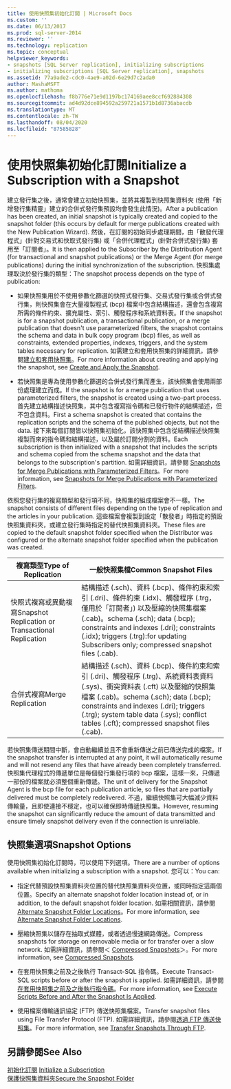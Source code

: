 ```yaml
---
title: 使用快照集初始化訂閱 | Microsoft Docs
ms.custom: ''
ms.date: 06/13/2017
ms.prod: sql-server-2014
ms.reviewer: ''
ms.technology: replication
ms.topic: conceptual
helpviewer_keywords:
- snapshots [SQL Server replication], initializing subscriptions
- initializing subscriptions [SQL Server replication], snapshots
ms.assetid: 77a9ade2-cdc0-4ae9-a02d-6e29d7c2ada0
author: MashaMSFT
ms.author: mathoma
ms.openlocfilehash: f8b776e71e9d1197bc174169aee8ccf692884308
ms.sourcegitcommit: ad4d92dce894592a259721a1571b1d8736abacdb
ms.translationtype: MT
ms.contentlocale: zh-TW
ms.lasthandoff: 08/04/2020
ms.locfileid: "87585828"
---
```

# <a name="initialize-a-subscription-with-a-snapshot"></a><span data-ttu-id="473be-102">使用快照集初始化訂閱</span><span class="sxs-lookup"><span data-stu-id="473be-102">Initialize a Subscription with a Snapshot</span></span>
  <span data-ttu-id="473be-103">建立發行集之後，通常會建立初始快照集，並將其複製到快照集資料夾 (使用「新增發行集精靈」建立的合併式發行集預設均會發生此情況)。</span><span class="sxs-lookup"><span data-stu-id="473be-103">After a publication has been created, an initial snapshot is typically created and copied to the snapshot folder (this occurs by default for merge publications created with the New Publication Wizard).</span></span> <span data-ttu-id="473be-104">然後，在訂閱的初始同步處理期間，由「散發代理程式」(針對交易式和快取式發行集) 或「合併代理程式」(針對合併式發行集) 套用至「訂閱者」。</span><span class="sxs-lookup"><span data-stu-id="473be-104">It is then applied to the Subscriber by the Distribution Agent (for transactional and snapshot publications) or the Merge Agent (for merge publications) during the initial synchronization of the subscription.</span></span> <span data-ttu-id="473be-105">快照集處理取決於發行集的類型：</span><span class="sxs-lookup"><span data-stu-id="473be-105">The snapshot process depends on the type of publication:</span></span>  
  
-   <span data-ttu-id="473be-106">如果快照集用於不使用參數化篩選的快照式發行集、交易式發行集或合併式發行集，則快照集會在大量複製程式 (bcp) 檔案中包含結構描述，還會包含複寫所需的條件約束、擴充屬性、索引、觸發程序和系統資料表。</span><span class="sxs-lookup"><span data-stu-id="473be-106">If the snapshot is for a snapshot publication, a transactional publication, or a merge publication that doesn't use parameterized filters, the snapshot contains the schema and data in bulk copy program (bcp) files, as well as constraints, extended properties, indexes, triggers, and the system tables necessary for replication.</span></span> <span data-ttu-id="473be-107">如需建立和套用快照集的詳細資訊，請參閱[建立和套用快照集](create-and-apply-the-snapshot.md)。</span><span class="sxs-lookup"><span data-stu-id="473be-107">For more information about creating and applying the snapshot, see [Create and Apply the Snapshot](create-and-apply-the-snapshot.md).</span></span>  
  
-   <span data-ttu-id="473be-108">若快照集是專為使用參數化篩選的合併式發行集而產生，該快照集會使用兩部份處理建立而成。</span><span class="sxs-lookup"><span data-stu-id="473be-108">If the snapshot is for a merge publication that uses parameterized filters, the snapshot is created using a two-part process.</span></span> <span data-ttu-id="473be-109">首先建立結構描述快照集，其中包含複寫指令碼和已發行物件的結構描述，但不包含資料。</span><span class="sxs-lookup"><span data-stu-id="473be-109">First a schema snapshot is created that contains the replication scripts and the schema of the published objects, but not the data.</span></span> <span data-ttu-id="473be-110">接下來每個訂閱皆以快照集初始化，該快照集中包含從結構描述快照集複製而來的指令碼和結構描述，以及屬於訂閱分割的資料。</span><span class="sxs-lookup"><span data-stu-id="473be-110">Each subscription is then initialized with a snapshot that includes the scripts and schema copied from the schema snapshot and the data that belongs to the subscription's partition.</span></span> <span data-ttu-id="473be-111">如需詳細資訊，請參閱 [Snapshots for Merge Publications with Parameterized Filters](snapshots-for-merge-publications-with-parameterized-filters.md)。</span><span class="sxs-lookup"><span data-stu-id="473be-111">For more information, see [Snapshots for Merge Publications with Parameterized Filters](snapshots-for-merge-publications-with-parameterized-filters.md).</span></span>  
  
 <span data-ttu-id="473be-112">依照您發行集的複寫類型和發行項不同，快照集的組成檔案會不一樣。</span><span class="sxs-lookup"><span data-stu-id="473be-112">The snapshot consists of different files depending on the type of replication and the articles in your publication.</span></span> <span data-ttu-id="473be-113">這些檔案會複製到設定「散發者」時指定的預設快照集資料夾，或建立發行集時指定的替代快照集資料夾。</span><span class="sxs-lookup"><span data-stu-id="473be-113">These files are copied to the default snapshot folder specified when the Distributor was configured or the alternate snapshot folder specified when the publication was created.</span></span>  
  
|<span data-ttu-id="473be-114">複寫類型</span><span class="sxs-lookup"><span data-stu-id="473be-114">Type of Replication</span></span>|<span data-ttu-id="473be-115">一般快照集檔</span><span class="sxs-lookup"><span data-stu-id="473be-115">Common Snapshot Files</span></span>|  
|-------------------------|---------------------------|  
|<span data-ttu-id="473be-116">快照式複寫或異動複寫</span><span class="sxs-lookup"><span data-stu-id="473be-116">Snapshot Replication or Transactional Replication</span></span>|<span data-ttu-id="473be-117">結構描述 (.sch)、資料 (.bcp)、條件約束和索引 (.dri)、條件約束 (.idx)、觸發程序 (.trg，僅用於「訂閱者」) 以及壓縮的快照集檔案 (.cab)。</span><span class="sxs-lookup"><span data-stu-id="473be-117">schema (.sch); data (.bcp); constraints and indexes (.dri); constraints (.idx); triggers (.trg):for updating Subscribers only; compressed snapshot files (.cab).</span></span>|  
|<span data-ttu-id="473be-118">合併式複寫</span><span class="sxs-lookup"><span data-stu-id="473be-118">Merge Replication</span></span>|<span data-ttu-id="473be-119">結構描述 (.sch)、資料 (.bcp)、條件約束和索引 (.dri)、觸發程序 (.trg)、系統資料表資料 (.sys)、衝突資料表 (.cft) 以及壓縮的快照集檔案 (.cab)。</span><span class="sxs-lookup"><span data-stu-id="473be-119">schema (.sch); data (.bcp); constraints and indexes (.dri); triggers (.trg); system table data (.sys); conflict tables (.cft); compressed snapshot files (.cab).</span></span>|  
  
 <span data-ttu-id="473be-120">若快照集傳送期間中斷，會自動繼續並且不會重新傳送之前已傳送完成的檔案。</span><span class="sxs-lookup"><span data-stu-id="473be-120">If the snapshot transfer is interrupted at any point, it will automatically resume and will not resend any files that have already been completely transferred.</span></span> <span data-ttu-id="473be-121">快照集代理程式的傳遞單位是每個發行集發行項的 bcp 檔案，這樣一來，只傳遞一部份的檔案就必須整個重新傳遞。</span><span class="sxs-lookup"><span data-stu-id="473be-121">The unit of delivery for the Snapshot Agent is the bcp file for each publication article, so files that are partially delivered must be completely redelivered.</span></span> <span data-ttu-id="473be-122">不過，繼續快照集可大幅減少資料傳輸量，且即使連接不穩定，也可以確保即時傳遞快照集。</span><span class="sxs-lookup"><span data-stu-id="473be-122">However, resuming the snapshot can significantly reduce the amount of data transmitted and ensure timely snapshot delivery even if the connection is unreliable.</span></span>  
  
## <a name="snapshot-options"></a><span data-ttu-id="473be-123">快照集選項</span><span class="sxs-lookup"><span data-stu-id="473be-123">Snapshot Options</span></span>  
 <span data-ttu-id="473be-124">使用快照集初始化訂閱時，可以使用下列選項。</span><span class="sxs-lookup"><span data-stu-id="473be-124">There are a number of options available when initializing a subscription with a snapshot.</span></span> <span data-ttu-id="473be-125">您可以：</span><span class="sxs-lookup"><span data-stu-id="473be-125">You can:</span></span>  
  
-   <span data-ttu-id="473be-126">指定代替預設快照集資料夾位置的替代快照集資料夾位置，或同時指定這兩個位置。</span><span class="sxs-lookup"><span data-stu-id="473be-126">Specify an alternate snapshot folder location instead of, or in addition, to the default snapshot folder location.</span></span> <span data-ttu-id="473be-127">如需相關資訊，請參閱 [Alternate Snapshot Folder Locations](alternate-snapshot-folder-locations.md)。</span><span class="sxs-lookup"><span data-stu-id="473be-127">For more information, see [Alternate Snapshot Folder Locations](alternate-snapshot-folder-locations.md).</span></span>  
  
-   <span data-ttu-id="473be-128">壓縮快照集以儲存在抽取式媒體，或者透過慢速網路傳送。</span><span class="sxs-lookup"><span data-stu-id="473be-128">Compress snapshots for storage on removable media or for transfer over a slow network.</span></span> <span data-ttu-id="473be-129">如需詳細資訊，請參閱＜ [Compressed Snapshots](compressed-snapshots.md)＞。</span><span class="sxs-lookup"><span data-stu-id="473be-129">For more information, see [Compressed Snapshots](compressed-snapshots.md).</span></span>  
  
-   <span data-ttu-id="473be-130">在套用快照集之前及之後執行 Transact-SQL 指令碼。</span><span class="sxs-lookup"><span data-stu-id="473be-130">Execute Transact-SQL scripts before or after the snapshot is applied.</span></span> <span data-ttu-id="473be-131">如需詳細資訊，請參閱[在套用快照集之前及之後執行指令碼](snapshot-options.md#execute-scripts-before-and-after-snapshot-is-applied)。</span><span class="sxs-lookup"><span data-stu-id="473be-131">For more information, see [Execute Scripts Before and After the Snapshot Is Applied](snapshot-options.md#execute-scripts-before-and-after-snapshot-is-applied).</span></span>  
  
-   <span data-ttu-id="473be-132">使用檔案傳輸通訊協定 (FTP) 傳送快照集檔案。</span><span class="sxs-lookup"><span data-stu-id="473be-132">Transfer snapshot files using File Transfer Protocol (FTP).</span></span> <span data-ttu-id="473be-133">如需詳細資訊，請參閱[透過 FTP 傳送快照集](transfer-snapshots-through-ftp.md)。</span><span class="sxs-lookup"><span data-stu-id="473be-133">For more information, see [Transfer Snapshots Through FTP](transfer-snapshots-through-ftp.md).</span></span>  
  
## <a name="see-also"></a><span data-ttu-id="473be-134">另請參閱</span><span class="sxs-lookup"><span data-stu-id="473be-134">See Also</span></span>  
 <span data-ttu-id="473be-135">[初始化訂閱](initialize-a-subscription.md) </span><span class="sxs-lookup"><span data-stu-id="473be-135">[Initialize a Subscription](initialize-a-subscription.md) </span></span>  
 [<span data-ttu-id="473be-136">保護快照集資料夾</span><span class="sxs-lookup"><span data-stu-id="473be-136">Secure the Snapshot Folder</span></span>](security/secure-the-snapshot-folder.md)  
  
  

